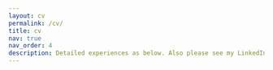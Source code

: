 ```yaml
---
layout: cv
permalink: /cv/
title: cv
nav: true
nav_order: 4
description: Detailed experiences as below. Also please see my LinkedIn profile.
---
```

